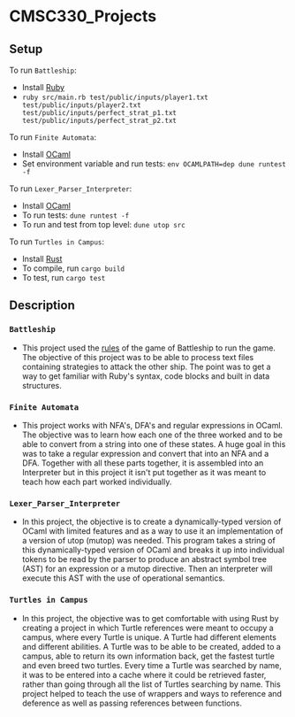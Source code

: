 # CMSC330_Projects

## Setup
To run `Battleship`:
- Install [Ruby](https://www.ruby-lang.org/en/downloads/)
- `ruby src/main.rb test/public/inputs/player1.txt test/public/inputs/player2.txt test/public/inputs/perfect_strat_p1.txt test/public/inputs/perfect_strat_p2.txt`

To run `Finite Automata`:
- Install [OCaml](https://ocaml.org/docs/install.html)
- Set environment variable and run tests: `env OCAMLPATH=dep dune runtest -f`

To run `Lexer_Parser_Interpreter`:
- Install [OCaml](https://ocaml.org/docs/install.html)
- To run tests: `dune runtest -f`
- To run and test from top level: `dune utop src`

To run `Turtles in Campus`:
- Install [Rust](https://www.rust-lang.org/tools/install)
- To compile, run `cargo build`
- To test, run `cargo test`

## Description
### `Battleship`
- This project used the [rules](https://www.hasbro.com/common/instruct/Battleship.PDF) of the game of Battleship to run the game. The objective of this project was to be able to process text files containing strategies to attack the other ship. The point was to get a way to get familiar with Ruby's syntax, code blocks and built in data structures.

### `Finite Automata`
- This project works with NFA's, DFA's and regular expressions in OCaml. The objective was to learn how each one of the three worked and to be able to convert from a string into one of these states. A huge goal in this was to take a regular expression and convert that into an NFA and a DFA. Together with all these parts together, it is assembled into an Interpreter but in this project it isn't put together as it was meant to teach how each part worked individually.

### `Lexer_Parser_Interpreter`
- In this project, the objective is to create a dynamically-typed version of OCaml with limited features and as a way to use it an implementation of a version of utop (mutop) was needed. This program takes a string of this dynamically-typed version of OCaml and breaks it up into individual tokens to be read by the parser to produce an abstract symbol tree (AST) for an expression or a mutop directive. Then an interpreter will execute this AST with the use of operational semantics.

### `Turtles in Campus`
- In this project, the objective was to get comfortable with using Rust by creating a project in which Turtle references were meant to occupy a campus, where every Turtle is unique. A Turtle had different elements and different abilities. A Turtle was to be able to be created, added to a campus, able to return its own information back, get the fastest turtle and even breed two turtles. Every time a Turtle was searched by name, it was to be entered into a cache where it could be retrieved faster, rather than going through all the list of Turtles searching by name. This project helped to teach the use of wrappers and ways to reference and deference as well as passing references between functions.
